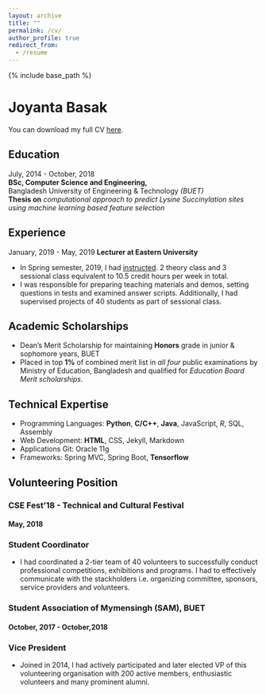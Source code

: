```yaml
---
layout: archive
title: ""
permalink: /cv/
author_profile: true
redirect_from:
  - /resume
---
```


{% include base_path %}


Joyanta Basak
============

You can download my full CV [here](https://github.com/joyantabasak13/joyantabasak13.github.io/tree/master/files/AcademicCV_Joyanta_Basak.pdf).

Education
---------

July, 2014 - October, 2018 <br />
**BSc, Computer Science and Engineering,** <br />
Bangladesh University of Engineering & Technology *(BUET)* <br />
**Thesis on** *computational approach to predict Lysine Succinylation sites using machine learning based feature
selection*

Experience
----------

January, 2019 - May, 2019
**Lecturer at Eastern University**

* In Spring semester, 2019, I had <a href="http://localhost:4000/teaching/" target="_blank">instructed</a>. 2 theory class and 3 sessional class equivalent to 10.5 credit hours per week in total. <br /> 
* I was responsible for preparing teaching materials and demos, setting questions in tests and examined answer scripts. Additionally, I had supervised
projects of 40 students as part of sessional class.

Academic Scholarships
--------------------

* Dean’s Merit Scholarship for maintaining **Honors** grade in junior & sophomore years, BUET
* Placed in top **1%** of combined merit list in *all four* public examinations by Ministry of Education, Bangladesh and qualified for *Education Board Merit scholarships*.  


Technical Expertise
----------------------------------------
* Programming Languages:  **Python**, **C/C++**, **Java**, JavaScript, *R*, SQL, Assembly
* Web Development: **HTML**, CSS, Jekyll, Markdown
* Applications Git: Oracle 11g
* Frameworks: Spring MVC, Spring Boot, **Tensorflow**

Volunteering Position
----------------------
### CSE Fest’18 - Technical and Cultural Festival 
#### May, 2018 
### Student Coordinator

* I had coordinated a 2-tier team of 40 volunteers to successfully conduct professional competitions, exhibitions
and programs. I had to effectively communicate with the stackholders i.e. organizing committee, sponsors, service providers and volunteers.   


### Student Association of Mymensingh (SAM), BUET 
#### October, 2017 - October,2018
### Vice President
* Joined in 2014, I had actively participated and later elected VP of this volunteering organisation with 200 active members, enthusiastic volunteers and many prominent alumni.